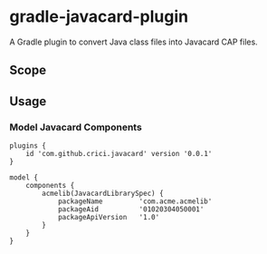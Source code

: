 # gradle-javacard-plugin
A Gradle plugin to convert Java class files into Javacard CAP files.

## Scope

## Usage

### Model Javacard Components

    plugins {
        id 'com.github.crici.javacard' version '0.0.1'
    }

    model {
        components {
            acmelib(JavacardLibrarySpec) {
                packageName         'com.acme.acmelib'
                packageAid          '01020304050001'
                packageApiVersion   '1.0'
            }
        }
    }
